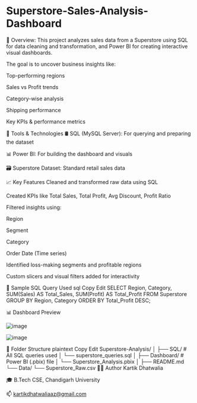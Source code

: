 # Superstore-Sales-Analysis-Dashboard

📌 Overview: 
This project analyzes sales data from a Superstore using SQL for data cleaning and transformation, and Power BI for creating interactive visual dashboards.

The goal is to uncover business insights like:

Top-performing regions

Sales vs Profit trends

Category-wise analysis

Shipping performance

Key KPIs & performance metrics

🧰 Tools & Technologies
🛢️ SQL (MySQL Server): For querying and preparing the dataset

📊 Power BI: For building the dashboard and visuals

🗃️ Superstore Dataset: Standard retail sales data

📈 Key Features
Cleaned and transformed raw data using SQL

Created KPIs like Total Sales, Total Profit, Avg Discount, Profit Ratio

Filtered insights using:

Region

Segment

Category

Order Date (Time series)

Identified loss-making segments and profitable regions

Custom slicers and visual filters added for interactivity

🧪 Sample SQL Query Used
sql
Copy
Edit
SELECT 
    Region, 
    Category, 
    SUM(Sales) AS Total_Sales, 
    SUM(Profit) AS Total_Profit 
FROM Superstore
GROUP BY Region, Category
ORDER BY Total_Profit DESC;

📊 Dashboard Preview

![image](https://github.com/user-attachments/assets/7ac0d260-67ee-490a-ae57-e323bb94e6ab)

![image](https://github.com/user-attachments/assets/1aa9c6c6-51b9-4974-bab0-071add9b72b1)

📁 Folder Structure
plaintext
Copy
Edit
Superstore-Analysis/
│
├── SQL/                       # All SQL queries used
│   └── superstore_queries.sql
│
├── Dashboard/                 # Power BI (.pbix) file
│   └── Superstore_Analysis.pbix
│
├── README.md
└── Data/
    └── Superstore_Raw.csv
👨‍💻 Author
Kartik Dhatwalia

🎓 B.Tech CSE, Chandigarh University

📫 kartikdhatwaliaaz@gmail.com
